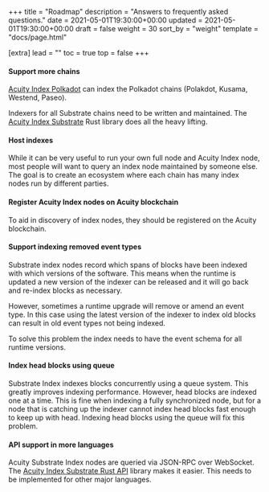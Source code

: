 +++
title = "Roadmap"
description = "Answers to frequently asked questions."
date = 2021-05-01T19:30:00+00:00
updated = 2021-05-01T19:30:00+00:00
draft = false
weight = 30
sort_by = "weight"
template = "docs/page.html"

[extra]
lead = ""
toc = true
top = false
+++

#### Support more chains

[Acuity Index Polkadot](https://github.com/acuity-network/acuity-index-polkadot) can index the Polkadot chains (Polakdot, Kusama, Westend, Paseo).

Indexers for all Substrate chains need to be written and maintained. The [Acuity Index Substrate](https://github.com/acuity-network/acuity-index-substrate) Rust library does all the heavy lifting.


#### Host indexes

While it can be very useful to run your own full node and Acuity Index node, most people will want to query an index node maintained by someone else. The goal is to create an ecosystem where each chain has many index nodes run by different parties.


#### Register Acuity Index nodes on Acuity blockchain

To aid in discovery of index nodes, they should be registered on the Acuity blockchain.


#### Support indexing removed event types

Substrate index nodes record which spans of blocks have been indexed with which versions of the software. This means when the runtime is updated a new version of the indexer can be released and it will go back and re-index blocks as necessary.

However, sometimes a runtime upgrade will remove or amend an event type. In this case using the latest version of the indexer to index old blocks can result in old event types not being indexed.

To solve this problem the index needs to have the event schema for all runtime versions.


#### Index head blocks using queue

Substrate Index indexes blocks concurrently using a queue system. This greatly improves indexing performance. However, head blocks are indexed one at a time. This is fine when indexing a fully synchronized node, but for a node that is catching up the indexer cannot index head blocks fast enough to keep up with head. Indexing head blocks using the queue will fix this problem. 


#### API support in more languages

Acuity Substrate Index nodes are queried via JSON-RPC over WebSocket. The [Acuity Index Substrate Rust API](https://github.com/acuity-network/acuity-index-substrate-api-rs) library makes it easier. This needs to be implemented for other major languages.
